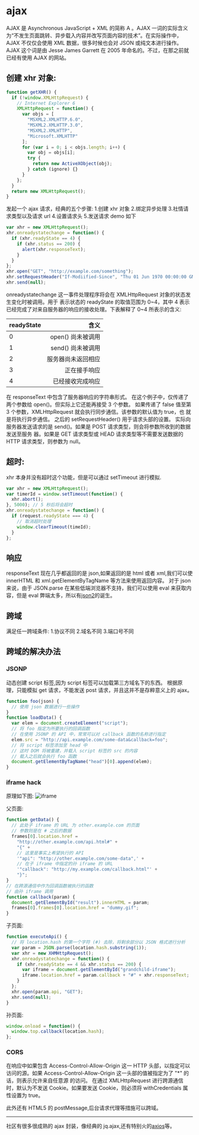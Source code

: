 # ajax

AJAX 是 Asynchronous JavaScript + XML 的简称 A 。AJAX 一词的实际含义为“不发生页面跳转、异步载入内容并改写页面内容的技术”。在实际操作中，AJAX 不仅仅会使用 XML 数据，很多时候也会对 JSON 或纯文本进行操作。AJAX 这个词是由 Jesse James Garrett 在 2005 年命名的。不过，在那之前就已经有使用 AJAX 的网站。

## 创建 xhr 对象:

```javascript
function getXHR() {
  if (!window.XMLHttpRequest) {
    // Internet Explorer 6
    XMLHttpRequest = function() {
      var objs = [
        "MSXML2.XMLHTTP.6.0",
        "MSXML2.XMLHTTP.3.0",
        "MSXML2.XMLHTTP",
        "Microsoft.XMLHTTP"
      ];
      for (var i = 0; i < objs.length; i++) {
        var obj = objs[i];
        try {
          return new ActiveXObject(obj);
        } catch (ignore) {}
      }
    };
  }
  return new XMLHttpRequest();
}
```

发起一个 ajax 请求，经典的五个步骤: 1.创建 xhr 对象 2.绑定异步处理 3.社情请求类型以及请求 url 4.设置请求头 5.发送请求
demo 如下

```javascript
var xhr = new XMLHttpRequest();
xhr.onreadystatechange = function() {
  if (xhr.readyState == 4) {
    if (xhr.status == 200) {
      alert(xhr.responseText);
    }
  }
};
xhr.open("GET", "http://example.com/something");
xhr.setRequestHeader("If-Modiified-Since", "Thu 01 Jun 1970 00:00:00 GMT");
xhr.send(null);
```

onreadystatechange 这一事件处理程序将会在 XMLHttpRequest 对象的状态发生变化时被调用。用于
表示状态的 readyState 的取值范围为 0~4，其中 4 表示已经完成了对来自服务器的响应的接收处理。下表解释了 0~4 所表示的含义:

| readyState |               含义 |
| ---------- | -----------------: |
| 0          |  open() 尚未被调用 |
| 1          |  send() 尚未被调用 |
| 2          | 服务器尚未返回相应 |
| 3          |       正在接手响应 |
| 4          |   已经接收完成响应 |

在 responseText 中包含了服务器响应的字符串形式。
在这个例子中，仅传递了两个参数给 open()。但实际上它还能再接受 3 个参数。
如果传递了 false 值至第 3 个参数，XMLHttpRequest 就会执行同步通信。该参数的默认值为 true，也
就是将执行异步通信。
之后的 setRequestHeader() 用于请求头部的设置。
实际向服务器发送请求的是 send()。如果是 POST 请求类型，则会将参数所收到的数据发送至服务
器。如果是 GET 请求类型或 HEAD 请求类型等不需要发送数据的 HTTP 请求类型，则参数为 null。

## 超时:

xhr 本身并没有超时这个功能，但是可以通过 setTimeout 进行模拟.

```javascript
var xhr = new XMLHttpRequest();
var timerId = window.setTimeout(function() {
  xhr.abort();
}, 5000); // 5 秒后将会超时
xhr.onreadystatechange = function() {
  if (request.readyState === 4) {
    // 取消超时处理
    window.clearTimeout(timeId);
  }
};
```

## 响应

responseText 现在几乎都返回的是 json,如果返回的是 html 或者 xml,我们可以使 innerHTML 和 xml.getElementByTagName 等方法来使用返回内容。
对于 json 来说，由于 JSON.parse 在某些低端浏览器不支持，我们可以使用 eval 来获取内容，但是 eval 弊端太多，所以有[json2](https://github.com/douglascrockford/JSON-js)的诞生。

## 跨域

满足任一跨域条件: 1.协议不同 2.域名不同 3.端口号不同

## 跨域的解决办法

### JSONP

动态创建 script 标签,因为 script 标签可以加载第三方域名下的东西。
根据原理，只能模拟 get 请求，不能发送 post 请求，并且这并不是存粹意义上的 ajax。

```javascript
function foo(json) {
  // 使用 json 数据进行一些操作
}
function loadData() {
  var elem = document.createElement("script");
  // 将 foo 指定为所要执行的回调函数
  // 在使用 JSONP 的 API 中，常常可以对 callback 函数的名称进行指定
  elem.src = "http://api.example.com/some-data&callback=foo";
  // 将 script 标签添加至 head 中
  // 这时 DOM 将被重建，并载入 script 标签的 src 的内容
  // 载入之后就会执行 foo 函数
  document.getElementByTagName("head")[0].append(elem);
}
```

### iframe hack

原理如下图:
![iframe](http://pgzdyozaf.bkt.clouddn.com/github/iframe.pngiframe.png)

父页面:

```javascript
function getData() {
  // 此处子 iframe 的 URL 为 other.example.com 的页面
  // 参数则是在 # 之后的数据
  frames[0].location.href =
    "http://other.example.com/api.html#" +
    "{" +
    // 这里是事实上希望执行的 API
    '"api": "http://other.example.com/some-data",' +
    // 在子 iframe 中指定的孙 iframe 的 URL
    '"callback": "http://my.example.com/callback.html"' +
    "}";
}
// 在跨源通信中作为回调函数被执行的函数
// 由孙 iframe 调用
function callback(param) {
  document.getElementById("result").innerHTML = param;
  frames[0].frames[0].location.href = "dummy.gif";
}
```

子页面:

```javascript
function executeApi() {
  // 将 location.hash 的第一个字符 (#) 去除，将剩余部分以 JSON 格式进行分析
  var param = JSON.parse(location.hash.substring(1));
  var xhr = new XHMHttpRequest();
  xhr.onreadystatechange = function() {
    if (xhr.readyState == 4 && xhr.status == 200) {
      var iframe = document.getElementById("grandchild-iframe");
      iframe.location.href = param.callback + "#" + xhr.responseText;
    }
  };
  xhr.open(param.api, "GET");
  xhr.send(null);
}
```

孙页面:

```javascript
window.onload = function() {
  window.top.callback(location.hash);
};
```

### CORS

在响应中如果包含 Access-Control-Allow-Origin 这一 HTTP 头部，以指定可以访问的源。如果 Access-Control-Allow-Origin 这一头部的值被指定为了 "\*" 的话，则表示允许来自任意源
的访问。
在通过 XMLHttpRequest 进行跨源通信时，默认为不发送 Cookie。如果要发送 Cookie，则必须将
withCredentials 属性设置为 true。

此外还有 HTML5 的 postMessage,后台请求代理等措施可以跨域。

---

社区有很多很成熟的 ajax 封装，像经典的 jq.ajax,还有特别火的[axios](https://github.com/axios/axios)等。
